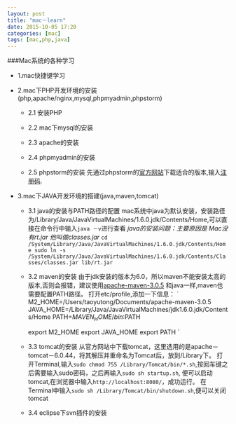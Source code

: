 ```yaml
---
layout: post
title: "mac－learn"
date: 2015-10-05 17:20
categories: [mac]
tags: [mac,php,java]
---
```

###Mac系统的各种学习
* 1.mac快捷键学习
    
* 2.mac下PHP开发环境的安装(php,apache/nginx,mysql,phpmyadmin,phpstorm)
    + 2.1 安装PHP
    
    
    + 2.2 mac下mysql的安装
    
    
    + 2.3 apache的安装
    
    
    + 2.4 phpmyadmin的安装
    
    + 2.5 phpstorm的安装
       先通过phpstorm的[官方网站](http://www.jetbrains.com/phpstorm/)下载适合的版本,输入[注册码](http://www.jincon.com/archives/368/).
* 3.mac下JAVA开发环境的搭建(java,maven,tomcat)
    + 3.1 java的安装与PATH路径的配置
        mac系统中java为默认安装，安装路径为/Library/Java/JavaVirtualMachines/1.6.0.jdk/Contents/Home,可以直接在命令行中输入`java －v`进行查看
        *java的安装问题：主要原因是 Mac没有rt.jar 他叫做classes.jar*
        `
         cd /System/Library/Java/JavaVirtualMachines/1.6.0.jdk/Contents/Home
         sudo ln -s /System/Library/Java/JavaVirtualMachines/1.6.0.jdk/Contents/Classes/classes.jar lib/rt.jar
        `
    + 3.2 maven的安装
        由于jdk安装的版本为6.0，所以maven不能安装太高的版本,否则会报错，建议使用[apache-maven-3.0.5](http://archive.apache.org/dist/maven/maven-3/3.0.5/binaries/)
        和java一样,maven也需要配置PATH路径。
        打开etc/profile,添加一下信息：
        `
        M2_HOME=/Users/taoyutong/Documents/apache-maven-3.0.5
        JAVA_HOME=/Library/Java/JavaVirtualMachines/jdk1.6.0.jdk/Contents/Home
        PATH=$MAVEN_HOME/bin:$PATH
        
        export M2_HOME
        export JAVA_HOME
        export PATH
        `
    + 3.3 tomcat的安装
        从官方网站中下载tomcat，这里选用的是apache－tomcat－6.0.44，将其解压并重命名为Tomcat后，放到/Library下。
        打开Terminal,输入`sudo chmod 755 /Library/Tomcat/bin/*.sh`,按回车键之后需要输入sudo密码，之后再输入`sudo sh startup.sh`,
        便可以启动tomcat,在浏览器中输入`http://localhost:8080/`，成功运行。
        在Terminal中输入`sudo sh /Library/Tomcat/bin/shutdown.sh`,便可以关闭tomcat
        
    + 3.4 eclipse下svn插件的安装
    